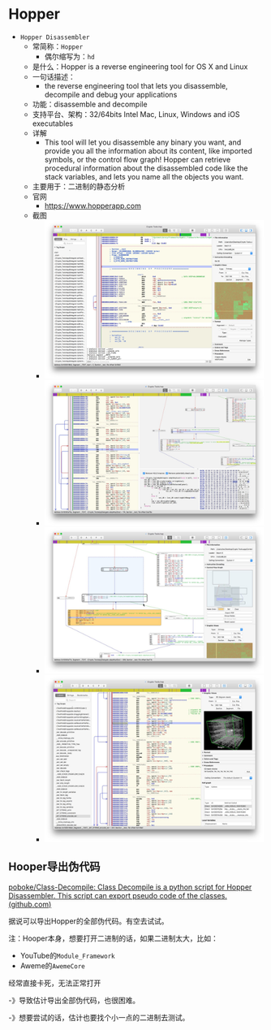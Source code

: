 # Hopper

* `Hopper Disassembler`
  * 常简称：`Hopper`
    * 偶尔缩写为：`hd`
  * 是什么：Hopper is a reverse engineering tool for OS X and Linux
  * 一句话描述：
    * the reverse engineering tool that lets you disassemble, decompile and debug your applications
  * 功能：disassemble and decompile
  * 支持平台、架构：32/64bits Intel Mac, Linux, Windows and iOS executables
  * 详解
    * This tool will let you disassemble any binary you want, and provide you all the information about its content, like imported symbols, or the control flow graph! Hopper can retrieve procedural information about the disassembled code like the stack variables, and lets you name all the objects you want.
  * 主要用于：二进制的静态分析
  * 官网
    * https://www.hopperapp.com
  * 截图
    * ![hopper_main](../../assets/img/hopper_main.jpg)
    * ![hopper_modes_mini](../../assets/img/hopper_modes_mini.jpg)
    * ![hopper_cfg_edit_mini](../../assets/img/hopper_cfg_edit_mini.jpg)
    * ![hopper_inspector_mini](../../assets/img/hopper_inspector_mini.jpg)

## Hooper导出伪代码

[poboke/Class-Decompile: Class Decompile is a python script for Hopper Disassembler. This script can export pseudo code of the classes. (github.com)](https://github.com/poboke/Class-Decompile)

据说可以导出Hopper的全部伪代码。有空去试试。

注：Hooper本身，想要打开二进制的话，如果二进制太大，比如：

* YouTube的`Module_Framework`
* Aweme的`AwemeCore`

经常直接卡死，无法正常打开

-》导致估计导出全部伪代码，也很困难。

-》想要尝试的话，估计也要找个小一点的二进制去测试。
